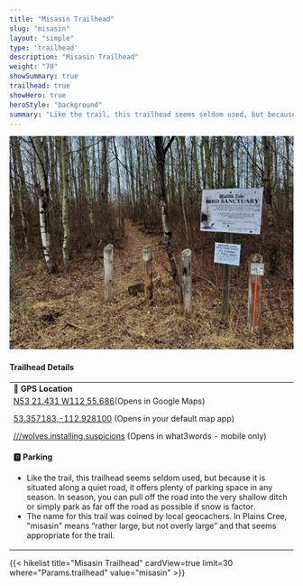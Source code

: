 ```yaml
---
title: "Misasin Trailhead"
slug: "misasin"
layout: "simple"
type: 'trailhead'
description: "Misasin Trailhead"
weight: "70"
showSummary: true
trailhead: true
showHero: true
heroStyle: "background"
summary: "Like the trail, this trailhead seems seldom used, but because it is situated along a quiet road, it offers plenty of parking space in any season. In season, you can pull off the road into the very shallow ditch or simply park as far off the road as possible if snow is factor."
---
```

<div class="flex flex-col text-surface shadow-secondary-1 dark:bg-surface-dark dark:text-white max-w-max lg:flex-row"> 
  <div class="w-full lg:w-1/2" style="margin-bottom: 20px;">

![Misasin Trailhead](featured-misasin.jpg "Misasin Trailhead")

  </div>
  <div class="flex flex-col justify-start pl-5 lg:w-1/2">
    <h4 class="text-xl font-large mt-0">Trailhead Details</h4>
      <table width=100% class="w-full">
      <tbody>
        <tr>
          <td valign="top" width="100%" class="mb-2 text-base" colspan="2"><b>🧭 GPS Location</b></td>
        </tr>
        <tr>
          <td valign="top" colspan="2" class="my-4 text-base"><a href="https://maps.app.goo.gl/34r3stN2LZ2viuLe7" target="_blank">N53 21.431 W112 55.686</a>(Opens in Google Maps)</br>
          <p><a href="geo:53.357183,-112.928100">53.357183,-112.928100</a> (Opens in your default map app)</p>
          <p><a href="wolves.installing.suspicions://show?threewords=wolves.installing.suspicions">///wolves.installing.suspicions</a> (Opens in what3words - mobile only)</p>
          </td>
        </tr>
        <tr>
          <td valign="top" class="mb-2 text-base"><b>🅿️ Parking</b></td>
        </tr>
        <tr>
          <td valign="top" colspan="2" class="my-4 text-base"><ul><li>Like the trail, this trailhead seems seldom used, but because it is situated along a quiet road, it offers plenty of parking space in any season. In season, you can pull off the road into the very shallow ditch or simply park as far off the road as possible if snow is factor.</li><li>The name for this trail was coined by local geocachers. In Plains Cree, "misasin" means “rather large, but not overly large” and that seems appropriate for the trail.</li>
          </ul></td>
        </tr>
      </tbody>
      </table>
  </div>
</div>
{{< hikelist title="Misasin Trailhead" cardView=true limit=30 where="Params.trailhead" value="misasin" >}}
